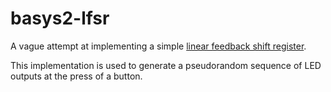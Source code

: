 # basys2-lfsr

A vague attempt at implementing a simple [linear feedback shift
register](https://en.wikipedia.org/wiki/Linear_feedback_shift_register).

This implementation is used to generate a pseudorandom sequence of LED outputs
at the press of a button.
